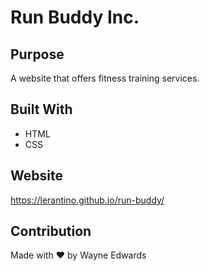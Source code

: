 # Run Buddy Inc.

## Purpose
A website that offers fitness training services.

## Built With
* HTML
* CSS

## Website
https://lerantino.github.io/run-buddy/

## Contribution
Made with ❤️ by Wayne Edwards
